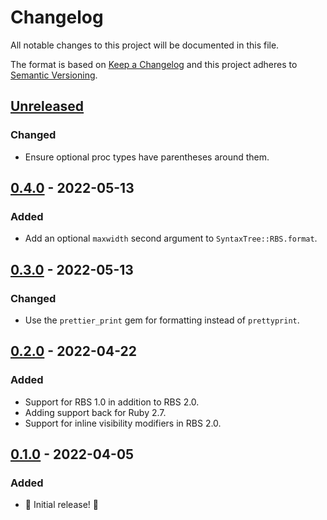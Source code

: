 # Changelog

All notable changes to this project will be documented in this file.

The format is based on [Keep a Changelog](http://keepachangelog.com/en/1.0.0/) and this project adheres to [Semantic Versioning](http://semver.org/spec/v2.0.0.html).

## [Unreleased]

### Changed

- Ensure optional proc types have parentheses around them.

## [0.4.0] - 2022-05-13

### Added

- Add an optional `maxwidth` second argument to `SyntaxTree::RBS.format`.

## [0.3.0] - 2022-05-13

### Changed

- Use the `prettier_print` gem for formatting instead of `prettyprint`.

## [0.2.0] - 2022-04-22

### Added

- Support for RBS 1.0 in addition to RBS 2.0.
- Adding support back for Ruby 2.7.
- Support for inline visibility modifiers in RBS 2.0.

## [0.1.0] - 2022-04-05

### Added

- 🎉 Initial release! 🎉

[unreleased]: https://github.com/ruby-syntax-tree/syntax_tree-rbs/compare/v0.4.0...HEAD
[0.4.0]: https://github.com/ruby-syntax-tree/syntax_tree-rbs/compare/v0.3.0...v0.4.0
[0.3.0]: https://github.com/ruby-syntax-tree/syntax_tree-rbs/compare/v0.2.0...v0.3.0
[0.2.0]: https://github.com/ruby-syntax-tree/syntax_tree-rbs/compare/v0.1.0...v0.2.0
[0.1.0]: https://github.com/ruby-syntax-tree/syntax_tree-rbs/compare/93efc7...v0.1.0
